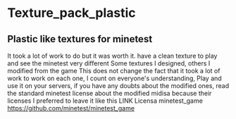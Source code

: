 # Texture_pack_plastic
## Plastic like textures for minetest
It took a lot of work to do but it was worth it.
have a clean texture to play and see the minetest very different
Some textures I designed, others I modified from the game
This does not change the fact that it took a lot of work to work on each one, I count on everyone's understanding,
Play and use it on your servers, if you have any doubts about the modified ones, read the standard minetest license about the modified midisa
because their licenses I preferred to leave it like this
LINK Licensa minetest_game https://github.com/minetest/minetest_game
